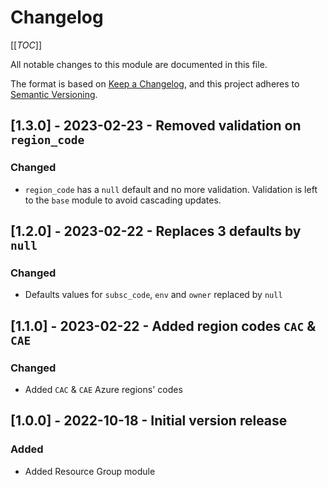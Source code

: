 # Changelog
<!-- markdownlint-disable MD024 -->

[[_TOC_]]

All notable changes to this module are documented in this file.

The format is based on [Keep a Changelog](https://keepachangelog.com/en/1.0.0/),
and this project adheres to [Semantic Versioning](https://semver.org/spec/v2.0.0.html).

<!-- ## [Unreleased]
### Added
### Changed
### Removed -->

## [1.3.0] - 2023-02-23 - Removed validation on `region_code`

### Changed

- `region_code` has a `null` default and no more validation. Validation is left to the `base` module to avoid cascading updates.

## [1.2.0] - 2023-02-22 - Replaces 3 defaults by `null`

### Changed

- Defaults values for `subsc_code`, `env` and `owner` replaced by `null`

## [1.1.0] - 2023-02-22 - Added region codes `CAC` & `CAE`

### Changed

- Added `CAC` & `CAE` Azure regions' codes

## [1.0.0] - 2022-10-18 - Initial version release

### Added

- Added Resource Group module

